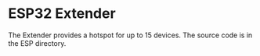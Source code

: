 # ESP32 Extender #

The Extender provides a hotspot for up to 15 devices. The source code is in the ESP directory.
